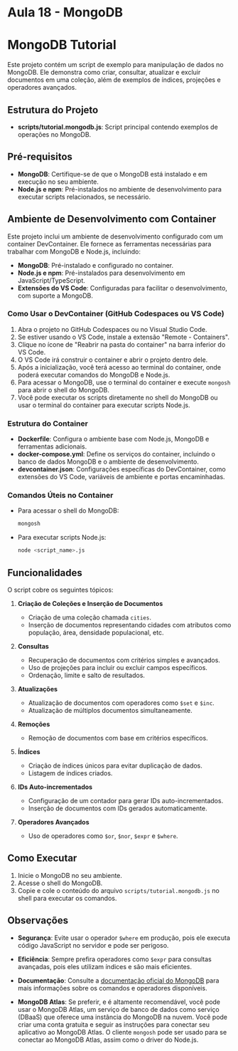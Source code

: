 # Aula 18 - MongoDB

# MongoDB Tutorial

Este projeto contém um script de exemplo para manipulação de dados no MongoDB. Ele demonstra como criar, consultar, atualizar e excluir documentos em uma coleção, além de exemplos de índices, projeções e operadores avançados.

## Estrutura do Projeto

- **scripts/tutorial.mongodb.js**: Script principal contendo exemplos de operações no MongoDB.

## Pré-requisitos

- **MongoDB**: Certifique-se de que o MongoDB está instalado e em execução no seu ambiente.
- **Node.js e npm**: Pré-instalados no ambiente de desenvolvimento para executar scripts relacionados, se necessário.

## Ambiente de Desenvolvimento com Container

Este projeto inclui um ambiente de desenvolvimento configurado com um container DevContainer. Ele fornece as ferramentas necessárias para trabalhar com MongoDB e Node.js, incluindo:

- **MongoDB**: Pré-instalado e configurado no container.
- **Node.js e npm**: Pré-instalados para desenvolvimento em JavaScript/TypeScript.
- **Extensões do VS Code**: Configuradas para facilitar o desenvolvimento, com suporte a MongoDB.

### Como Usar o DevContainer (GitHub Codespaces ou VS Code)

1. Abra o projeto no GitHub Codespaces ou no Visual Studio Code.
2. Se estiver usando o VS Code, instale a extensão "Remote - Containers".
3. Clique no ícone de "Reabrir na pasta do container" na barra inferior do VS Code.
4. O VS Code irá construir o container e abrir o projeto dentro dele.
5. Após a inicialização, você terá acesso ao terminal do container, onde poderá executar comandos do MongoDB e Node.js.
6. Para acessar o MongoDB, use o terminal do container e execute `mongosh` para abrir o shell do MongoDB.
7. Você pode executar os scripts diretamente no shell do MongoDB ou usar o terminal do container para executar scripts Node.js.


### Estrutura do Container

- **Dockerfile**: Configura o ambiente base com Node.js, MongoDB e ferramentas adicionais.
- **docker-compose.yml**: Define os serviços do container, incluindo o banco de dados MongoDB e o ambiente de desenvolvimento.
- **devcontainer.json**: Configurações específicas do DevContainer, como extensões do VS Code, variáveis de ambiente e portas encaminhadas.

### Comandos Úteis no Container

- Para acessar o shell do MongoDB:
  ```bash
  mongosh
  ```
- Para executar scripts Node.js:
  ```bash
  node <script_name>.js
  ```

## Funcionalidades

O script cobre os seguintes tópicos:

1. **Criação de Coleções e Inserção de Documentos**
   - Criação de uma coleção chamada `cities`.
   - Inserção de documentos representando cidades com atributos como população, área, densidade populacional, etc.

2. **Consultas**
   - Recuperação de documentos com critérios simples e avançados.
   - Uso de projeções para incluir ou excluir campos específicos.
   - Ordenação, limite e salto de resultados.

3. **Atualizações**
   - Atualização de documentos com operadores como `$set` e `$inc`.
   - Atualização de múltiplos documentos simultaneamente.

4. **Remoções**
   - Remoção de documentos com base em critérios específicos.

5. **Índices**
   - Criação de índices únicos para evitar duplicação de dados.
   - Listagem de índices criados.

6. **IDs Auto-incrementados**
   - Configuração de um contador para gerar IDs auto-incrementados.
   - Inserção de documentos com IDs gerados automaticamente.

7. **Operadores Avançados**
   - Uso de operadores como `$or`, `$nor`, `$expr` e `$where`.

## Como Executar

1. Inicie o MongoDB no seu ambiente.
2. Acesse o shell do MongoDB.
3. Copie e cole o conteúdo do arquivo `scripts/tutorial.mongodb.js` no shell para executar os comandos.

## Observações

- **Segurança**: Evite usar o operador `$where` em produção, pois ele executa código JavaScript no servidor e pode ser perigoso.
- **Eficiência**: Sempre prefira operadores como `$expr` para consultas avançadas, pois eles utilizam índices e são mais eficientes.

- **Documentação**: Consulte a [documentação oficial do MongoDB](https://docs.mongodb.com/) para mais informações sobre os comandos e operadores disponíveis.
- **MongoDB Atlas**: Se preferir, e é altamente recomendável, você pode usar o MongoDB Atlas, um serviço de banco de dados como serviço (DBaaS) que oferece uma instância do MongoDB na nuvem. Você pode criar uma conta gratuita e seguir as instruções para conectar seu aplicativo ao MongoDB Atlas. O cliente `mongosh` pode ser usado para se conectar ao MongoDB Atlas, assim como o driver do Node.js.


